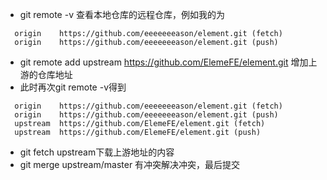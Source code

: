  - git remote -v 查看本地仓库的远程仓库，例如我的为
```
  origin	https://github.com/eeeeeeeason/element.git (fetch)
  origin	https://github.com/eeeeeeeason/element.git (push)
```
 - git remote add upstream https://github.com/ElemeFE/element.git 增加上游的仓库地址
 - 此时再次git remote -v得到
```
  origin	https://github.com/eeeeeeeason/element.git (fetch)
  origin	https://github.com/eeeeeeeason/element.git (push)
  upstream	https://github.com/ElemeFE/element.git (fetch)
  upstream	https://github.com/ElemeFE/element.git (push)
```
 - git fetch upstream下载上游地址的内容
 - git merge upstream/master 有冲突解决冲突，最后提交
